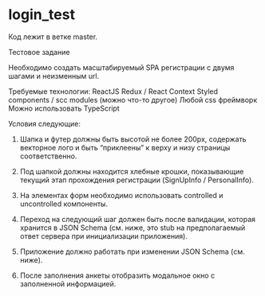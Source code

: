 # login_test

Код лежит в ветке master. 

Тестовое задание

Необходимо создать масштабируемый SPA регистрации с двумя шагами и неизменным url.

Требуемые технологии:
ReactJS
Redux / React Context
Styled components / scc modules (можно что-то другое)
Любой css фреймворк 
Можно использовать TypeScript

Условия следующие:

1. Шапка и футер должны быть высотой не более 200px, содержать векторное лого и быть “приклеены” к верху и низу страницы соответственно.

2. Под шапкой должны находится хлебные крошки, показывающие текущий этап прохождения регистрации (SignUpInfo / PersonalInfo).

3. На элементах форм необходимо использовать controlled и uncontrolled компоненты.

4. Переход на следующий шаг должен быть после валидации, которая хранится в JSON Schema (см. ниже, это stub на предполагаемый ответ сервера при инициализации приложения).

5. Приложение должно работать при изменении JSON Schema (см. ниже).

6. После заполнения анкеты отобразить модальное окно с заполненной информацией.
